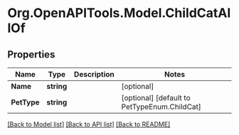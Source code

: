 # Org.OpenAPITools.Model.ChildCatAllOf
## Properties

Name | Type | Description | Notes
------------ | ------------- | ------------- | -------------
**Name** | **string** |  | [optional] 
**PetType** | **string** |  | [optional] [default to PetTypeEnum.ChildCat]

[[Back to Model list]](../README.md#documentation-for-models) [[Back to API list]](../README.md#documentation-for-api-endpoints) [[Back to README]](../README.md)

